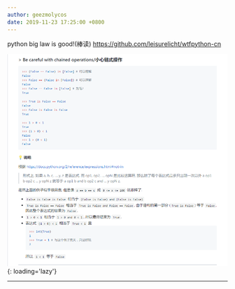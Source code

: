 ```yaml
---
author: geezmolycos
date: 2019-11-23 17:25:00 +0800
---
```


python big law is good!(棒读) <https://github.com/leisurelicht/wtfpython-cn>

![](/images/qq-zone/2019-11-23-python.png){: loading='lazy'}

---
